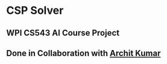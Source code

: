 # CSP Solver 
## WPI CS543 AI Course Project
## Done in Collaboration with [Archit Kumar](https://github.com/arku22) 
